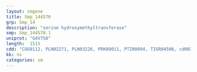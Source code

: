 ```yaml
---
layout: smgene
title: Smp_144570
grp: Smp_14
description: "serine hydroxymethyltransferase"
smp: Smp_144570.1
uniprot: "G4V7S8"
length:  1515
cdd: "COG0112, PLN02271, PLN03226, PRK00011, PTZ00094, TIGR04506, cd00378, cl18945, pfam00464"
kk: ns
categories: sm
---
```

